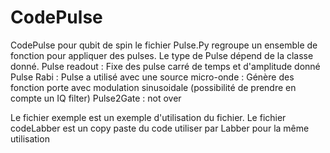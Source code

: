 # CodePulse
CodePulse pour qubit de spin
le fichier Pulse.Py regroupe un ensemble de fonction pour appliquer des pulses.
Le type de Pulse dépend de la classe donné.
Pulse readout : Fixe des pulse carré de temps et d'amplitude donné
Pulse Rabi : Pulse a utilisé avec une source micro-onde : Génère des fonction porte avec modulation sinusoidale (possibilité de prendre en compte un IQ filter)
Pulse2Gate : not over

Le fichier exemple est un exemple d'utilisation du fichier.
Le fichier codeLabber est un copy paste du code utiliser par Labber pour la même utilisation